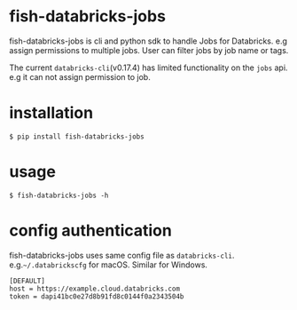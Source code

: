 # fish-databricks-jobs 

fish-databricks-jobs is cli and python sdk to handle Jobs for Databricks. e.g assign permissions to multiple jobs. User can filter jobs by job name or tags.  

The current `databricks-cli`(v0.17.4) has limited functionality on the `jobs` api. e.g it can not assign permission to job. 

# installation
```
$ pip install fish-databricks-jobs
```
# usage
```
$ fish-databricks-jobs -h
```
# config authentication
fish-databricks-jobs uses same config file as `databricks-cli`. e.g.`~/.databrickscfg` for macOS. Similar for Windows.
```
[DEFAULT]
host = https://example.cloud.databricks.com
token = dapi41bc0e27d8b91fd8c0144f0a2343504b
```



